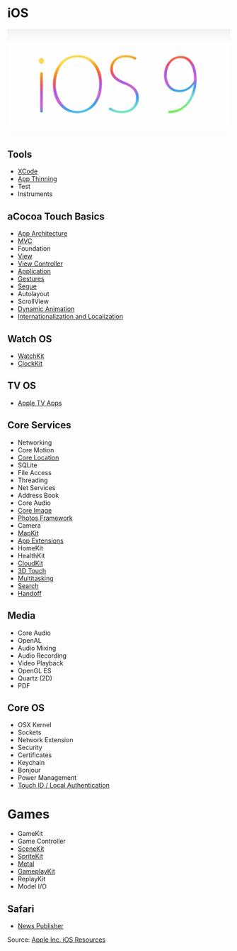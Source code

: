 # iOS
![iOS 9](/Images/iOS9Banner.jpg)

## Tools
* [XCode](/Tools/XCode.md)
* [App Thinning](https://developer.apple.com/library/ios/documentation/IDEs/Conceptual/AppDistributionGuide/AppThinning/AppThinning.html)
* Test
* Instruments

## aCocoa Touch Basics
* [App Architecture](https://developer.apple.com/library/prerelease/ios/documentation/iPhone/Conceptual/iPhoneOSProgrammingGuide/Introduction/Introduction.html#//apple_ref/doc/uid/TP40007072)
* [MVC](/CocoaTouchBasics/MVC.md)
* Foundation
* [View](/CocoaTouchBasics/View.md)
* [View Controller](/CocoaTouchBasics/ViewController.md)
* [Application](/CocoaTouchBasics/Application.md)
* [Gestures](/CocoaTouchBasics/Gestures.md)
* [Segue](/CocoaTouchBasics/Segue.md)
* Autolayout
* ScrollView
* [Dynamic Animation](/CocoaTouchBasics/DynamicAnimation.md)
* [Internationalization and Localization](/CocoaTouchBasics/InternationalizationAndLocalization.md)

## Watch OS
* [WatchKit](https://developer.apple.com/library/watchos/documentation/General/Conceptual/WatchKitProgrammingGuide/index.html)
* [ClockKit](https://developer.apple.com/library/watchos/documentation/ClockKit/Reference/ClockKit_framework/index.html#//apple_ref/doc/uid/TP40016082)

## TV OS
* [Apple TV Apps](https://developer.apple.com/library/prerelease/tvos/documentation/General/Conceptual/AppleTV_PG/YourFirstAppleTVApp.html#//apple_ref/doc/uid/TP40015241-CH3-SW1)

## Core Services
* Networking
* Core Motion
* [Core Location](https://developer.apple.com/library/prerelease/ios/documentation/CoreLocation/Reference/CoreLocation_Framework/index.html#//apple_ref/doc/uid/TP40007123)
* SQLite
* File Access
* Threading
* Net Services
* Address Book
* Core Audio
* [Core Image](https://developer.apple.com/library/prerelease/ios/documentation/GraphicsImaging/Reference/CoreImagingRef/index.html#//apple_ref/doc/uid/TP40001171)
* [Photos Framework](https://developer.apple.com/library/prerelease/ios/documentation/Photos/Reference/Photos_Framework/index.html#//apple_ref/doc/uid/TP40014408)
* Camera
* [MapKit](https://developer.apple.com/maps/)
* [App Extensions](https://developer.apple.com/library/prerelease/ios/documentation/General/Conceptual/ExtensibilityPG/index.html#//apple_ref/doc/uid/TP40014214)
* HomeKit
* HealthKit
* [CloudKit](https://developer.apple.com/icloud/)
* [3D Touch](https://developer.apple.com/ios/3d-touch/)
* [Multitasking](https://developer.apple.com/library/ios/documentation/WindowsViews/Conceptual/AdoptingMultitaskingOniPad/index.html)
* [Search](https://developer.apple.com/library/ios/documentation/General/Conceptual/AppSearch/index.html#//apple_ref/doc/uid/TP40016308)
* [Handoff](https://developer.apple.com/library/prerelease/ios/documentation/UserExperience/Conceptual/Handoff/HandoffFundamentals/HandoffFundamentals.html#//apple_ref/doc/uid/TP40014338)

## Media
* Core Audio
* OpenAL
* Audio Mixing
* Audio Recording
* Video Playback
* OpenGL ES
* Quartz (2D)
* PDF

## Core OS
* OSX Kernel
* Sockets
* Network Extension
* Security
* Certificates
* Keychain
* Bonjour
* Power Management
* [Touch ID / Local Authentication](https://developer.apple.com/library/prerelease/ios/documentation/LocalAuthentication/Reference/LocalAuthentication_Framework/index.html#//apple_ref/doc/uid/TP40014520-CH1)

# Games
* GameKit
* Game Controller
* [SceneKit](https://developer.apple.com/scenekit/)
* [SpriteKit](https://developer.apple.com/spritekit/)
* [Metal](https://developer.apple.com/metal/)
* [GameplayKit](https://developer.apple.com/library/ios/documentation/General/Conceptual/GameplayKit_Guide/index.html#//apple_ref/doc/uid/TP40015172)
* ReplayKit
* Model I/O

## Safari
* [News Publisher](https://developer.apple.com/news-publisher/)

Source: [Apple Inc. iOS Resources](https://developer.apple.com/library/ios/documentation/Miscellaneous/Conceptual/iPhoneOSTechOverview/Introduction/Introduction.html#//apple_ref/doc/uid/TP40007898-CH1-SW1)
